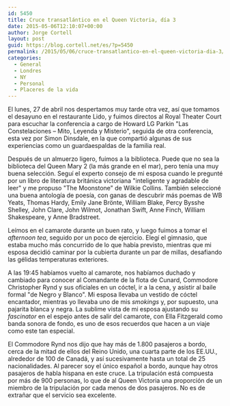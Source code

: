 ```yaml
---
id: 5450
title: Cruce transatlántico en el Queen Victoria, día 3
date: 2015-05-06T12:10:07+00:00
author: Jorge Cortell
layout: post
guid: https://blog.cortell.net/es/?p=5450
permalink: /2015/05/06/cruce-transatlantico-en-el-queen-victoria-dia-3/
categories:
  - General
  - Londres
  - NY
  - Personal
  - Placeres de la vida
---
```

El lunes, 27 de abril nos despertamos muy tarde otra vez, así que tomamos el desayuno en el restaurante Lido, y fuimos directos al Royal Theater Court para escuchar la conferencia a cargo de Howard LG Parkin "Las Constelaciones – Mito, Leyenda y Misterio", seguida de otra conferencia, esta vez por Simon Dinsdale, en la que compartió algunas de sus experiencias como un guardaespaldas de la familia real.

Después de un almuerzo ligero, fuimos a la biblioteca. Puede que no sea la biblioteca del Queen Mary 2 (la más grande en el mar), pero tenía una muy buena selección. Seguí el experto consejo de mi esposa cuando le pregunté por un libro de literatura británica victoriana "inteligente y agradable de leer" y me propuso "The Moonstone" de Wilkie Collins. También seleccioné una buena antología de poesía, con ganas de descubrir más poemas de WB Yeats, Thomas Hardy, Emily Jane Brönte, William Blake, Percy Bysshe Shelley, John Clare, John Wilmot, Jonathan Swift, Anne Finch, William Shakespeare, y Anne Bradstreet.

Leímos en el camarote durante un buen rato, y luego fuimos a tomar el _afternoon tea_, seguido por un poco de ejercicio. Elegí el gimnasio, que estaba mucho más concurrido de lo que había previsto, mientras que mi esposa decidió caminar por la cubierta durante un par de millas, desafiando las gélidas temperaturas exteriores.

A las 19:45 habíamos vuelto al camarote, nos habíamos duchado y cambiado para conocer al Comandante de la flota de Cunard, Commodore Christopher Rynd y sus oficiales en un cóctel, ir a la cena, y asistir al baile formal "de Negro y Blanco". Mi esposa llevaba un vestido de cóctel encantador, mientras yo llevaba uno de mis _smokings_ y, por supuesto, una pajarita blanca y negra. La sublime vista de mi esposa ajustando su _fascinator_ en el espejo antes de salir del camarote, con Ella Fitzgerald como banda sonora de fondo, es uno de esos recuerdos que hacen a un viaje como este tan especial.

El Commodore Rynd nos dijo que hay más de 1.800 pasajeros a bordo, cerca de la mitad de ellos del Reino Unido, una cuarta parte de los EE.UU., alrededor de 100 de Canadá, y así sucesivamente hasta un total de 25 nacionalidades. Al parecer soy el único español a bordo, aunque hay otros pasajeros de habla hispana en este cruce. La tripulación está compuesta por más de 900 personas, lo que de al Queen Victoria una proporción de un miembro de la tripulación por cada menos de dos pasajeros. No es de extrañar que el servicio sea excelente.